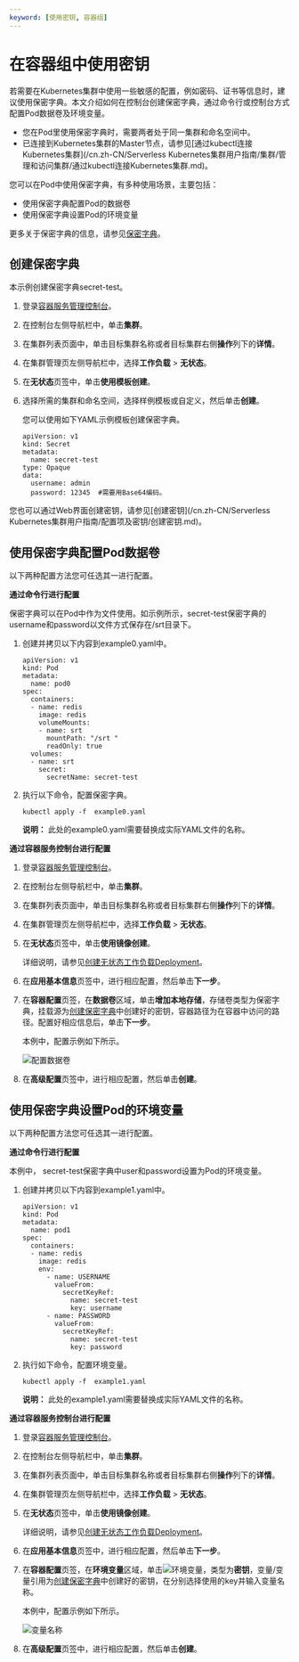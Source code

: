 ```yaml
---
keyword: [使用密钥, 容器组]
---
```


# 在容器组中使用密钥

若需要在Kubernetes集群中使用一些敏感的配置，例如密码、证书等信息时，建议使用保密字典。本文介绍如何在控制台创建保密字典，通过命令行或控制台方式配置Pod数据卷及环境变量。

-   您在Pod里使用保密字典时，需要两者处于同一集群和命名空间中。
-   已连接到Kubernetes集群的Master节点，请参见[通过kubectl连接Kubernetes集群](/cn.zh-CN/Serverless Kubernetes集群用户指南/集群/管理和访问集群/通过kubectl连接Kubernetes集群.md)。

您可以在Pod中使用保密字典，有多种使用场景，主要包括：

-   使用保密字典配置Pod的数据卷
-   使用保密字典设置Pod的环境变量

更多关于保密字典的信息，请参见[保密字典](https://kubernetes.io/zh/docs/concepts/configuration/secret/)。

## 创建保密字典

本示例创建保密字典secret-test。

1.  登录[容器服务管理控制台](https://cs.console.aliyun.com)。

2.  在控制台左侧导航栏中，单击**集群**。

3.  在集群列表页面中，单击目标集群名称或者目标集群右侧**操作**列下的**详情**。

4.  在集群管理页左侧导航栏中，选择**工作负载** \> **无状态**。

5.  在**无状态**页签中，单击**使用模板创建**。

6.  选择所需的集群和命名空间，选择样例模板或自定义，然后单击**创建**。

    您可以使用如下YAML示例模板创建保密字典。

    ```
    apiVersion: v1
    kind: Secret
    metadata:
      name: secret-test
    type: Opaque
    data:
      username: admin
      password: 12345  #需要用Base64编码。
    ```


您也可以通过Web界面创建密钥，请参见[创建密钥](/cn.zh-CN/Serverless Kubernetes集群用户指南/配置项及密钥/创建密钥.md)。

## 使用保密字典配置Pod数据卷

以下两种配置方法您可任选其一进行配置。

**通过命令行进行配置**

保密字典可以在Pod中作为文件使用。如示例所示，secret-test保密字典的username和password以文件方式保存在/srt目录下。

1.  创建并拷贝以下内容到example0.yaml中。

    ```
    apiVersion: v1
    kind: Pod
    metadata:
      name: pod0
    spec:
      containers:
      - name: redis
        image: redis
        volumeMounts:
        - name: srt
          mountPath: "/srt "
          readOnly: true
      volumes:
      - name: srt
        secret:
          secretName: secret-test
    ```

2.  执行以下命令，配置保密字典。

    ```
    kubectl apply -f  example0.yaml
    ```

    **说明：** 此处的example0.yaml需要替换成实际YAML文件的名称。


**通过容器服务控制台进行配置**

1.  登录[容器服务管理控制台](https://cs.console.aliyun.com)。

2.  在控制台左侧导航栏中，单击**集群**。

3.  在集群列表页面中，单击目标集群名称或者目标集群右侧**操作**列下的**详情**。

4.  在集群管理页左侧导航栏中，选择**工作负载** \> **无状态**。

5.  在**无状态**页签中，单击**使用镜像创建**。

    详细说明，请参见[创建无状态工作负载Deployment](/cn.zh-CN/Kubernetes集群用户指南/应用/工作负载/创建无状态工作负载Deployment.md)。

6.  在**应用基本信息**页签中，进行相应配置，然后单击**下一步**。

7.  在**容器配置**页签，在**数据卷**区域，单击**增加本地存储**，存储卷类型为保密字典，挂载源为[创建保密字典](/cn.zh-CN/Kubernetes集群用户指南/应用/配置项及保密字典/在容器组中使用保密字典.md)中创建好的密钥，容器路径为在容器中访问的路径。配置好相应信息后，单击**下一步**。

    本例中，配置示例如下所示。

    ![配置数据卷](https://static-aliyun-doc.oss-accelerate.aliyuncs.com/assets/img/zh-CN/9485659951/p49492.png)

8.  在**高级配置**页签中，进行相应配置，然后单击**创建**。


## 使用保密字典设置Pod的环境变量

以下两种配置方法您可任选其一进行配置。

**通过命令行进行配置**

本例中， secret-test保密字典中user和password设置为Pod的环境变量。

1.  创建并拷贝以下内容到example1.yaml中。

    ```
    apiVersion: v1
    kind: Pod
    metadata:
      name: pod1
    spec:
      containers:
      - name: redis
        image: redis
        env:
          - name: USERNAME
            valueFrom:
              secretKeyRef:
                name: secret-test
                key: username
          - name: PASSWORD
            valueFrom:
              secretKeyRef:
                name: secret-test
                key: password
    ```

2.  执行如下命令，配置环境变量。

    ```
    kubectl apply -f  example1.yaml
    ```

    **说明：** 此处的example1.yaml需要替换成实际YAML文件的名称。


**通过容器服务控制台进行配置**

1.  登录[容器服务管理控制台](https://cs.console.aliyun.com)。

2.  在控制台左侧导航栏中，单击**集群**。

3.  在集群列表页面中，单击目标集群名称或者目标集群右侧**操作**列下的**详情**。

4.  在集群管理页左侧导航栏中，选择**工作负载** \> **无状态**。

5.  在**无状态**页签中，单击**使用镜像创建**。

    详细说明，请参见[创建无状态工作负载Deployment](/cn.zh-CN/Kubernetes集群用户指南/应用/工作负载/创建无状态工作负载Deployment.md)。

6.  在**应用基本信息**页签中，进行相应配置，然后单击**下一步**。

7.  在**容器配置**页签，在**环境变量**区域，单击![环境变量](https://static-aliyun-doc.oss-accelerate.aliyuncs.com/assets/img/zh-CN/9485659951/p49493.png)，类型为**密钥**，变量/变量引用为[创建保密字典](/cn.zh-CN/Kubernetes集群用户指南/应用/配置项及保密字典/在容器组中使用保密字典.md)中创建好的密钥，在分别选择使用的key并输入变量名称。

    本例中，配置示例如下所示。

    ![变量名称](https://static-aliyun-doc.oss-accelerate.aliyuncs.com/assets/img/zh-CN/9485659951/p49494.png)

8.  在**高级配置**页签中，进行相应配置，然后单击**创建**。


